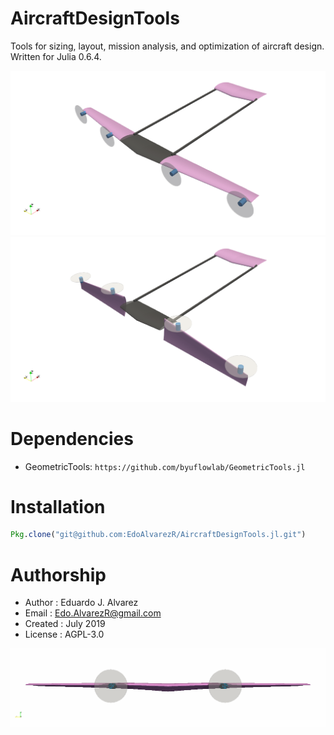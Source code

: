 # AircraftDesignTools
Tools for sizing, layout, mission analysis, and optimization of aircraft design. Written for Julia 0.6.4.

<img src="docs/img/aircraft_twinboom01.png" alt="Pic here" width="800px">
<img src="docs/img/aircraft_twinboom00.png" alt="Pic here" width="800px">

# Dependencies
  * GeometricTools: `https://github.com/byuflowlab/GeometricTools.jl`

# Installation
```julia
Pkg.clone("git@github.com:EdoAlvarezR/AircraftDesignTools.jl.git")
```

# Authorship
  * Author    : Eduardo J. Alvarez
  * Email     : Edo.AlvarezR@gmail.com
  * Created   : July 2019
  * License   : AGPL-3.0


  <img src="docs/vid/aircraft01.gif" alt="Vid here" width="800px">
